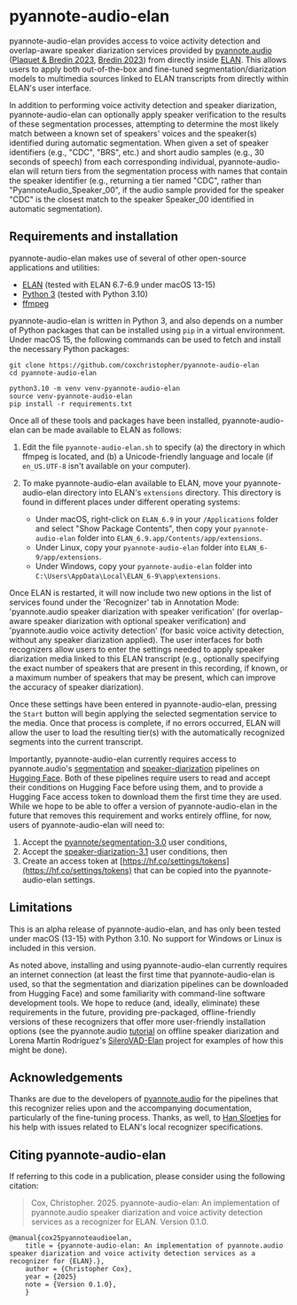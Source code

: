 # pyannote-audio-elan

pyannote-audio-elan provides access to voice activity detection and overlap-aware speaker diarization services provided by [pyannote.audio](https://github.com/pyannote/pyannote-audio) ([Plaquet & Bredin 2023](https://www.isca-archive.org/interspeech_2023/plaquet23_interspeech.html), [Bredin 2023](https://www.isca-archive.org/interspeech_2023/bredin23_interspeech.html)) from directly inside [ELAN](https://tla.mpi.nl/tools/tla-tools/elan/).  This allows users to apply both out-of-the-box and fine-tuned segmentation/diarization models to multimedia sources linked to ELAN transcripts from directly within ELAN's user interface.

In addition to performing voice activity detection and speaker diarization, pyannote-audio-elan can optionally apply speaker verification to the results of these segmentation processes, attempting to determine the most likely match between a known set of speakers' voices and the speaker(s) identified during automatic segmentation.  When given a set of speaker identifiers (e.g., "CDC", "BRS", etc.) and short audio samples (e.g., 30 seconds of speech) from each corresponding individual, pyannote-audio-elan will return tiers from the segmentation process with names that contain the speaker identifier (e.g., returning a tier named "CDC", rather than "PyannoteAudio\_Speaker\_00", if the audio sample provided for the speaker "CDC" is the closest match to the speaker Speaker\_00 identified in automatic segmentation).

## Requirements and installation

pyannote-audio-elan makes use of several of other open-source applications and utilities:

* [ELAN](https://tla.mpi.nl/tools/tla-tools/elan/) (tested with ELAN 6.7-6.9
  under macOS 13-15)
* [Python 3](https://www.python.org/) (tested with Python 3.10)
* [ffmpeg](https://ffmpeg.org)

pyannote-audio-elan is written in Python 3, and also depends on a number of Python packages that can be installed using `pip` in a virtual environment. Under macOS 15, the following commands can be used to fetch and install the necessary Python packages:
```
git clone https://github.com/coxchristopher/pyannote-audio-elan
cd pyannote-audio-elan

python3.10 -m venv venv-pyannote-audio-elan
source venv-pyannote-audio-elan
pip install -r requirements.txt
```

Once all of these tools and packages have been installed, pyannote-audio-elan can be made available to ELAN as follows:

1. Edit the file `pyannote-audio-elan.sh` to specify (a) the directory in which ffmpeg is located, and (b) a Unicode-friendly language and locale (if `en_US.UTF-8` isn't available on your computer).
2. To make pyannote-audio-elan available to ELAN, move your pyannote-audio-elan directory into ELAN's `extensions` directory.  This directory is found in different places under different operating systems:
   
   * Under macOS, right-click on `ELAN_6.9` in your `/Applications`
     folder and select "Show Package Contents", then copy your
     `pyannote-audio-elan` folder into `ELAN_6.9.app/Contents/app/extensions`.
   * Under Linux, copy your `pyannote-audio-elan` folder into
     `ELAN_6-9/app/extensions`.
   * Under Windows, copy your `pyannote-audio-elan` folder into
     `C:\Users\AppData\Local\ELAN_6-9\app\extensions`.

Once ELAN is restarted, it will now include two new options in the list of services found under the 'Recognizer' tab in Annotation Mode: 'pyannote.audio speaker diarization with speaker verification' (for overlap-aware speaker diarization with optional speaker verification) and 'pyannote.audio voice activity detection' (for basic voice activity detection, without any speaker diarization applied).  The user interfaces for both recognizers allow users to enter the settings needed to apply speaker diarization media linked to this ELAN transcript (e.g., optionally specifying the exact number of speakers that are present in this recording, if known, or a maximum number of speakers that may be present, which can improve the accuracy of speaker diarization).

Once these settings have been entered in pyannote-audio-elan, pressing the `Start` button will begin applying the selected segmentation service to the media.  Once that process is complete, if no errors occurred, ELAN will allow the user to load the resulting tier(s) with the automatically recognized segments into the current transcript.

Importantly, pyannote-audio-elan currently requires access to pyannote.audio's [segmentation](https://huggingface.co/pyannote/segmentation-3.0) and [speaker-diarization](https://huggingface.co/pyannote/speaker-diarization-3.1) pipelines on [Hugging Face](https://huggingface.co).  Both of these pipelines require users to read and accept their conditions on Hugging Face before using them, and to provide a Hugging Face access token to download them the first time they are used.  While we hope to be able to offer a version of pyannote-audio-elan in the future that removes this requirement and works entirely offline, for now, users of pyannote-audio-elan will need to:

1. Accept the [pyannote/segmentation-3.0](https://huggingface.co/pyannote/segmentation-3.0) user conditions,
2. Accept the [speaker-diarization-3.1](https://huggingface.co/pyannote/speaker-diarization-3.1) user conditions, then
3. Create an access token at [https://hf.co/settings/tokens](https://hf.co/settings/tokens) that can be copied into the pyannote-audio-elan settings.

## Limitations

This is an alpha release of pyannote-audio-elan, and has only been tested under macOS (13-15) with Python 3.10.  No support for Windows or Linux is included in this version.

As noted above, installing and using pyannote-audio-elan currently requires an internet connection (at least the first time that pyannote-audio-elan is used, so that the segmentation and diarization pipelines can be downloaded from Hugging Face) and some familiarity with command-line software development tools.  We hope to reduce (and, ideally, eliminate) these requirements in the future, providing pre-packaged, offline-friendly versions of these recognizers that offer more user-friendly installation options (see the pyannote.audio
[tutorial](https://github.com/pyannote/pyannote-audio/blob/develop/tutorials/community/offline_usage_speaker_diarization.ipynb) on offline speaker diarization and Lorena Martín Rodríguez's [SileroVAD-Elan](https://github.com/l12maro/SileroVAD-Elan) project for examples of how this might be done).

## Acknowledgements

Thanks are due to the developers of [pyannote.audio](https://github.com/pyannote/pyannote-audio) for the pipelines that this recognizer relies upon and the accompanying documentation,
particularly of the fine-tuning process.  Thanks, as well, to [Han Sloetjes](https://www.mpi.nl/people/sloetjes-han) for his help with issues related to ELAN's local recognizer specifications.

## Citing pyannote-audio-elan

If referring to this code in a publication, please consider using the following citation:

> Cox, Christopher. 2025. pyannote-audio-elan: An implementation of pyannote.audio speaker diarization and voice activity detection services as a recognizer for ELAN. Version 0.1.0.

```
@manual{cox25pyannoteaudioelan,
    title = {pyannote-audio-elan: An implementation of pyannote.audio speaker diarization and voice activity detection services as a recognizer for {ELAN}.},
    author = {Christopher Cox},
    year = {2025}
    note = {Version 0.1.0},
    }
```
